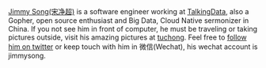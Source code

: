 [Jimmy Song(宋净超)](/about) is a software engineer working at [TalkingData](http://www.talkingdata.com), also a Gopher, open source enthusiast and Big Data, Cloud Native sermonizer in China. If you not see him in front of computer, he must be traveling or taking pictures outside, visit his amazing pictures at [tuchong](https://jimmysong.tuchong.com/). Feel free to [follow him on twitter](https://twitter.com/jimmysongio) or keep touch with him in 微信(Wechat), his wechat account is jimmysong.